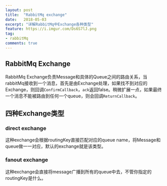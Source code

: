 ```yaml
---
layout: post
title:  "RabbitMq exchange"
date:   2018-05-03
excerpt: "详解RabbitMq中Exchange各种类型"
feature: https://i.imgur.com/Ds6S7lJ.png
tag:
- rabbitMq
comments: true
---
```


## RabbitMq Exchange

RabbitMq Exchange负责Message和具体的Queue之间的路由关系，当rabbitMq接收到一个消息，首先是由Exchange处理，如果找不到对应的Exchange，则回调```ConfirmCallback```，```ack```返回false。稍微扩展一点，如果最终一个消息不能被路由到任何一个queue，则会回调```ReturnCallback```。

## 四种Exchange类型

### direct exchange

这种exchange会根据routingKey直接匹配对应的queue name，将Message和queue做一一对应，默认的exchange就是该类型。

### fanout exchange

这种exchange会直接将message广播到所有的queue中去，不管你指定的routingKey是什么。